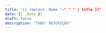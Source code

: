 ```yaml
---
title: "{{ replace .Name "-" " " | title }}"
date: {{ .Date }}
draft: false
description: "TODO: DESCRIÇÃO"
---
```


